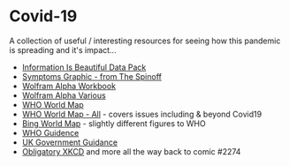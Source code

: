 # Covid-19

A collection of useful / interesting resources for seeing how this pandemic is spreading and it's impact...

- [Information Is Beautiful Data Pack](https://informationisbeautiful.net/visualizations/covid-19-coronavirus-infographic-datapack/)
- [Symptoms Graphic - from The Spinoff](https://thespinoff.co.nz/science/18-03-2020/siouxsie-wiles-how-testing-for-covid-19-works/)
- [Wolfram Alpha Workbook](https://datarepository.wolframcloud.com/resources/Epidemic-Data-for-Novel-Coronavirus-COVID-19)
- [Wolfram Alpha Various](https://www.wolframcloud.com/obj/examples/COVID19Resources)
- [WHO World Map](https://experience.arcgis.com/experience/685d0ace521648f8a5beeeee1b9125cd)
- [WHO World Map - All](https://extranet.who.int/publicemergency) - covers issues including & beyond Covid19
- [Bing World Map](https://bing.com/covid) - slightly different figures to WHO
- [WHO Guidence](https://www.who.int/emergencies/diseases/novel-coronavirus-2019)
- [UK Government Guidance](https://www.gov.uk/government/topical-events/coronavirus-covid-19-uk-government-response)
- [Obligatory XKCD](https://xkcd.com/2282/) and more all the way back to comic #2274
